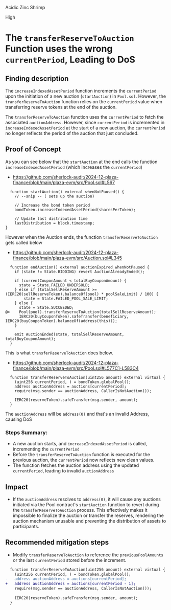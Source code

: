 Acidic Zinc Shrimp

High

# The `transferReserveToAuction` Function uses the wrong `currentPeriod`, Leading to DoS

## Finding description
The `increaseIndexedAssetPeriod` function increments the `currentPeriod` upon the initiation of a new auction (`startAuction`) in `Pool.sol`. However, the `transferReserveToAuction` function relies on the `currentPeriod` value when transferring reserve tokens at the end of the auction.

The `transferReserveToAuction` function uses the `currentPeriod` to fetch the associated `auctionAddress`. However, since `currentPeriod` is incremented in `increaseIndexedAssetPeriod` at the start of a new auction, the `currentPeriod` no longer reflects the period of the auction that just concluded.

## Proof of Concept
As you can see below that the `startAuction` at the end calls the function `increaseIndexedAssetPeriod` (which increases the `currentPeriod`)
- https://github.com/sherlock-audit/2024-12-plaza-finance/blob/main/plaza-evm/src/Pool.sol#L567
```solidity
  function startAuction() external whenNotPaused() {
    // --snip -- ( sets up the auction)

    // Increase the bond token period
    bondToken.increaseIndexedAssetPeriod(sharesPerToken);

    // Update last distribution time
    lastDistribution = block.timestamp;
}
```
However when the Auction ends, the function `transferReserveToAuction` gets called below
- https://github.com/sherlock-audit/2024-12-plaza-finance/blob/main/plaza-evm/src/Auction.sol#L345
```solidity
  function endAuction() external auctionExpired whenNotPaused {
    if (state != State.BIDDING) revert AuctionAlreadyEnded();

    if (currentCouponAmount < totalBuyCouponAmount) {
      state = State.FAILED_UNDERSOLD;
    } else if (totalSellReserveAmount >= (IERC20(sellReserveToken).balanceOf(pool) * poolSaleLimit) / 100) {
        state = State.FAILED_POOL_SALE_LIMIT;
    } else {
      state = State.SUCCEEDED;
@>    Pool(pool).transferReserveToAuction(totalSellReserveAmount);
      IERC20(buyCouponToken).safeTransfer(beneficiary, IERC20(buyCouponToken).balanceOf(address(this)));
    }

    emit AuctionEnded(state, totalSellReserveAmount, totalBuyCouponAmount);
  }
```

This is what `transferReserveToAuction` does below.
- https://github.com/sherlock-audit/2024-12-plaza-finance/blob/main/plaza-evm/src/Pool.sol#L577C1-L583C4
```solidity
  function transferReserveToAuction(uint256 amount) external virtual {
    (uint256 currentPeriod, ) = bondToken.globalPool();
    address auctionAddress = auctions[currentPeriod];
    require(msg.sender == auctionAddress, CallerIsNotAuction());
    
    IERC20(reserveToken).safeTransfer(msg.sender, amount);
  }
```

The `auctionAddress` will be `address(0)` and that's an invalid Address, causing DoS

### Steps Summary:
- A new auction starts, and `increaseIndexedAssetPeriod` is called, incrementing the `currentPeriod`
- Before the `transferReserveToAuction` function is executed for the previous auction, the `currentPeriod` now reflects new clean values.
- The function fetches the auction address using the updated `currentPeriod`, leading to invalid `auctionAddress `

## Impact
- If the `auctionAddress` resolves to `address(0)`, it will cause any auctions initiated via the Pool contract's `startAuction` function to revert during the `transferReserveToAuction` process. This effectively makes it impossible to finalize the auction or transfer the reserves, rendering the auction mechanism unusable and preventing the distribution of assets to participants.

## Recommended mitigation steps
- Modify `transferReserveToAuction` to reference the `previousPoolAmounts` or the last `currentPeriod` stored before the increment.
```diff
  function transferReserveToAuction(uint256 amount) external virtual {
    (uint256 currentPeriod, ) = bondToken.globalPool();
-   address auctionAddress = auctions[currentPeriod];
+   address auctionAddress = auctions[currentPeriod - 1];
    require(msg.sender == auctionAddress, CallerIsNotAuction());
    
    IERC20(reserveToken).safeTransfer(msg.sender, amount);
  }
```